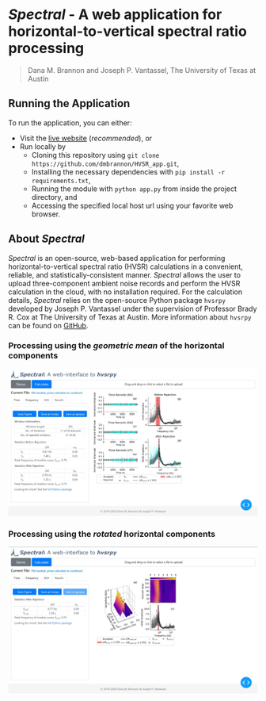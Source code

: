 # _Spectral_ - A web application for horizontal-to-vertical spectral ratio processing

> Dana M. Brannon and Joseph P. Vantassel, The University of Texas at Austin

## Running the Application

To run the application, you can either:
- Visit the [live website](https://hvsrpy.cb-geo.com/) (_recommended_), or
- Run locally by
  - Cloning this repository using `git clone https://github.com/dmbrannon/HVSR_app.git`,
  - Installing the necessary dependencies with `pip install -r requirements.txt`,
  - Running the module with `python app.py` from inside the project directory, and
  - Accessing the specified local host url using your favorite web browser.

## About _Spectral_

_Spectral_ is an open-source, web-based application for performing
horizontal-to-vertical spectral ratio (HVSR) calculations in a convenient,
reliable, and statistically-consistent manner. _Spectral_ allows the user to
upload three-component ambient noise records and perform the HVSR calculation in
the cloud, with no installation required. For the calculation details,
_Spectral_ relies on the open-source Python package `hvsrpy` developed by
Joseph P. Vantassel under the supervision of Professor Brady R. Cox at The
University of Texas at Austin. More information about `hvsrpy` can be found
on [GitHub](https://github.com/jpvantassel/hvsrpy).

### Processing using the _geometric mean_ of the horizontal components

![screenshot](img/results_screenshot.JPG)

### Processing using the _rotated_ horizontal components

![screenshot](img/azimuth_results_screenshot.JPG)
